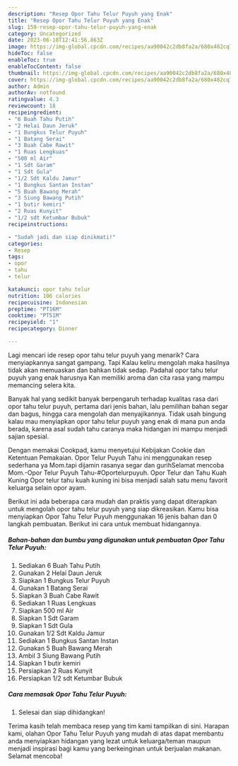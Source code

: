 ```yaml
---
description: "Resep Opor Tahu Telur Puyuh yang Enak"
title: "Resep Opor Tahu Telur Puyuh yang Enak"
slug: 159-resep-opor-tahu-telur-puyuh-yang-enak
category: Uncategorized
date: 2023-06-18T12:41:56.863Z
image: https://img-global.cpcdn.com/recipes/aa90042c2db8fa2a/680x482cq70/opor-tahu-telur-puyuh-foto-resep-utama.jpg
hideToc: false
enableToc: true
enableTocContent: false
thumbnail: https://img-global.cpcdn.com/recipes/aa90042c2db8fa2a/680x482cq70/opor-tahu-telur-puyuh-foto-resep-utama.jpg
cover: https://img-global.cpcdn.com/recipes/aa90042c2db8fa2a/680x482cq70/opor-tahu-telur-puyuh-foto-resep-utama.jpg
author: Admin
authorAv: notfound
ratingvalue: 4.3
reviewcount: 18
recipeingredient:
- "6 Buah Tahu Putih"
- "2 Helai Daun Jeruk"
- "1 Bungkus Telur Puyuh"
- "1 Batang Serai"
- "3 Buah Cabe Rawit"
- "1 Ruas Lengkuas"
- "500 ml Air"
- "1 Sdt Garam"
- "1 Sdt Gula"
- "1/2 Sdt Kaldu Jamur"
- "1 Bungkus Santan Instan"
- "5 Buah Bawang Merah"
- "3 Siung Bawang Putih"
- "1 butir kemiri"
- "2 Ruas Kunyit"
- "1/2 sdt Ketumbar Bubuk"
recipeinstructions:

- "Sudah jadi dan siap dinikmati!"
categories:
- Resep
tags:
- opor
- tahu
- telur

katakunci: opor tahu telur 
nutrition: 106 calories
recipecuisine: Indonesian
preptime: "PT16M"
cooktime: "PT51M"
recipeyield: "1"
recipecategory: Dinner

---
```



Lagi mencari ide resep opor tahu telur puyuh yang menarik? Cara menyiapkannya sangat gampang. Tapi Kalau keliru mengolah maka hasilnya tidak akan memuaskan dan bahkan tidak sedap. Padahal opor tahu telur puyuh yang enak harusnya Kan memiliki aroma dan cita rasa yang mampu memancing selera kita.


Banyak hal yang sedikit banyak berpengaruh terhadap kualitas rasa dari opor tahu telur puyuh, pertama dari jenis bahan, lalu pemilihan bahan segar dan bagus, hingga cara mengolah dan menyajikannya. Tidak usah bingung kalau mau menyiapkan opor tahu telur puyuh yang enak di mana pun anda berada, karena asal sudah tahu caranya maka hidangan ini mampu menjadi sajian spesial.

Dengan memakai Cookpad, kamu menyetujui Kebijakan Cookie dan Ketentuan Pemakaian. Opor Telur Puyuh Tahu ini menggunakan resep sederhana ya Mom.tapi dijamin rasanya segar dan gurihSelamat mencoba Mom.-Opor Telur Puyuh Tahu-#Oportelurpuyuh. Opor Telur dan Tahu Kuah Kuning Opor telur tahu kuah kuning ini bisa menjadi salah satu menu favorit keluarga selain opor ayam.


Berikut ini ada beberapa cara mudah dan praktis yang dapat diterapkan untuk mengolah opor tahu telur puyuh yang siap dikreasikan. Kamu bisa menyiapkan Opor Tahu Telur Puyuh menggunakan 16 jenis bahan dan 0 langkah pembuatan. Berikut ini cara untuk membuat hidangannya.

<!--inarticleads1-->

##### Bahan-bahan dan bumbu yang digunakan untuk pembuatan Opor Tahu Telur Puyuh:

1. Sediakan 6 Buah Tahu Putih
1. Gunakan 2 Helai Daun Jeruk
1. Siapkan 1 Bungkus Telur Puyuh
1. Gunakan 1 Batang Serai
1. Siapkan 3 Buah Cabe Rawit
1. Sediakan 1 Ruas Lengkuas
1. Siapkan 500 ml Air
1. Siapkan 1 Sdt Garam
1. Siapkan 1 Sdt Gula
1. Gunakan 1/2 Sdt Kaldu Jamur
1. Sediakan 1 Bungkus Santan Instan
1. Gunakan 5 Buah Bawang Merah
1. Ambil 3 Siung Bawang Putih
1. Siapkan 1 butir kemiri
1. Persiapkan 2 Ruas Kunyit
1. Persiapkan 1/2 sdt Ketumbar Bubuk




<!--inarticleads2-->

##### Cara memasak Opor Tahu Telur Puyuh:


1. Selesai dan siap dihidangkan!



Terima kasih telah membaca resep yang tim kami tampilkan di sini. Harapan kami, olahan Opor Tahu Telur Puyuh yang mudah di atas dapat membantu anda menyiapkan hidangan yang lezat untuk keluarga/teman maupun menjadi inspirasi bagi kamu yang berkeinginan untuk berjualan makanan. Selamat mencoba!
